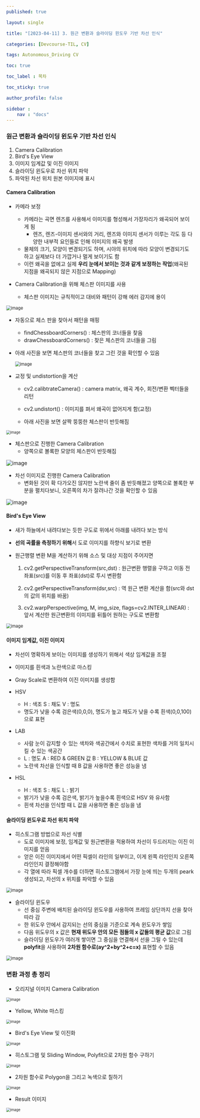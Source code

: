 ```yaml
---
published: true

layout: single

title: "[2023-04-11] 3. 원근 변환과 슬라이딩 윈도우 기반 차선 인식"

categories: [Devcourse-TIL, CV]

tags: Autonomous_Driving CV

toc: true

toc_label : 목차

toc_sticky: true

author_profile: false

sidebar :
    nav : "docs"
---
```


### 원근 변환과 슬라이딩 윈도우 기반 차선 인식

1. Camera Calibration
2. Bird's Eye View
3. 이미지 임계값 및 이진 이미지
4. 슬라이딩 윈도우로 차선 위치 파악
5. 파악된 차선 위치 원본 이미지에 표시



#### Camera Calibration

- 카메라 보정
  - 카메라는 곡면 렌즈를 사용해서 이미지를 형성해서 가장자리가 왜곡되어 보이게 됨
    - 렌즈, 렌즈-이미지 센서와의 거리, 렌즈와 이미지 센서가 이루는 각도 등 다양한 내부적 요인들로 인해 이미지의 왜곡 발생
  - 물체의 크기, 모양이 변경되기도 하며, 시야의 위치에 따라 모양이 변경되기도 하고 실제보다 더 가깝거나 멀게 보이기도 함
  - 이런 왜곡을 없에고 실제 **우리 눈에서 보이는 것과 같게 보정하는 작업**(왜곡된 지점을 왜곡되지 않은 지점으로 Mapping)



- Camera Calibration을 위해 체스판 이미지를 사용
  - 체스판 이미지는 규칙적이고 대비와 패턴이 강해 에러 감지에 용이

<img src="https://user-images.githubusercontent.com/116723552/232265666-b76d1022-92ee-4d5e-bcb8-4d0afb715357.png" alt="image" style="zoom:80%;" />

- 자동으로 체스 판을 찾아서 패턴을 매핑

  - findChessboardCorners() : 체스판의 코너들을 찾음
  - drawChessboardCorners() : 찾은 체스판의 코너들을 그림

- 아래 사진을 보면 체스판의 코너들을 찾고 그린 것을 확인할 수 있음

  <img src="https://user-images.githubusercontent.com/116723552/232266042-c4f83505-fd7d-4a29-bf18-a2d9084d1ecd.png" alt="image" style="zoom:80%;" />

  

- 교정 및 undistortion을 계산

  - cv2.calibtrateCamera() : camera matrix, 왜곡 계수, 회전/변환 벡터들을 리턴
  - cv2.undistort() : 이미지를 펴서 왜곡이 없어지게 함(교정)

  - 아래 사진을 보면 살짝 뚱뚱한 체스판이 반듯해짐

<img src="https://user-images.githubusercontent.com/116723552/232266426-29e77897-7d58-4be8-a995-839fac69ea4f.png" alt="image" style="zoom:67%;" />

- 체스판으로 진행한 Camera Calibration
  - 양쪽으로 볼록한 모양의 체스판이 반듯해짐

![image](https://user-images.githubusercontent.com/116723552/232266673-a1b6ffec-57d6-42ad-9cfd-b61394123e22.png)

- 차선 이미지로 진행한 Camera Calibration
  - 변화된 것이 확 다가오진 않지만 노란색 줄이 좀 반듯해졌고 양쪽으로 볼록한 부분을 펼치다보니, 오른쪽의 차가 잘려나간 것을 확인할 수 있음

![image](https://user-images.githubusercontent.com/116723552/232266680-3414c5b7-7cdc-4832-b205-def207b2b649.png)



#### Bird's Eye View

- 새가 하늘에서 내려다보는 듯한 구도로 위에서 아래를 내려다 보는 방식
- **선의 곡률을 측정하기 위해**서 도로 이미지를 하향식 보기로 변환



- 원근행렬 변환 M을 계산하기 위해 소스 및 대상 지점이 주어지면

  1. cv2.getPerspectiveTransform(src,dst) : 원근변환 행렬을 구하고 이동 전 좌표(src)를 이동 후 좌표(dst)로 투시 변환함

  2. cv2.getPerspectiveTransform(dsr,src) : 역 원근 변환 계산을 함(src와 dst의 값의 위치를 바꿈)

  3. cv2.warpPerspective(img, M, img_size, flags=cv2.INTER_LINEAR) : 앞서 계산한 원근변환의 이미지를 뒤틀어 원하는 구도로 변환함

<img src="https://user-images.githubusercontent.com/116723552/232286578-ba4ec1f1-57b7-43dc-9751-bfc539bf48a2.png" alt="image" style="zoom:80%;" />



#### 이미지 임계값, 이진 이미지

- 차선이 명확하게 보이는 이미지를 생성하기 위해서 색상 임계값을 조절
- 이미지를 흰색과 노란색으로 마스킹
- Gray Scale로 변환하여 이진 이미지를 생성함



- HSV
  - H : 색조 S : 채도 V : 명도
  - 명도가 낮을 수록 검은색(0,0,0), 명도가 높고 채도가 낮을 수록 흰색(0,0,100)으로 표현

- LAB
  - 사람 눈이 감지할 수 있는 색차와 색공간에서 수치로 표현한 색차를 거의 일치시킬 수 있는 색공간
  - L : 명도 A : RED & GREEN 값  B : YELLOW & BLUE 값
  - 노란색 차선을 인식할 때 B 값을 사용하면 좋은 성능을 냄

- HSL
  - H : 색조 S : 채도 L : 밝기
  - 밝기가 낮을 수록 검은색, 밝기가 높을수록 흰색으로 HSV 와 유사함
  - 흰색 차선을 인식할 때 L 값을 사용하면 좋은 성능을 냄



#### 슬라이딩 윈도우로 차선 위치 파악

- 히스토그램 방법으로 차선 식별
  - 도로 이미지에 보정, 임계값 및 원근변환을 적용하여 차선이 두드러지는 이진 이미지를 얻음
  - 얻은 이진 이미지에서 어떤 픽셀이 라인의 일부이고, 이게 왼쪽 라인인지 오른쪽 라인인지 결정해야함
  - 각 열에 따라 픽셀 개수를 더하면 히스토그램에서 가장 눈에 띄는 두개의 peark 생성되고, 차선의 x 위치를 파악할 수 있음

<img src="https://user-images.githubusercontent.com/116723552/232290365-03fef468-fc72-4021-a6dd-5e8067c310f3.png" alt="image" style="zoom: 80%;" />

- 슬라이딩 윈도우
  - 선 중심 주변에 배치된 슬라이딩 윈도우를 사용하여 프레임 상단까지 선을 찾아 따라 감
  - 한 위도우 안에서 감지되는 선의 중심을 기준으로 계속 윈도우가 쌓임
  - 다음 위도우의 x 값은 **현재 위도우 안의 모든 점들의 x 값들의 평균 값**으로 그림
  - 슬라이딩 윈도우가 여러개 쌓이면 그 중심을 연결해서 선을 그릴 수 있는데 **polyfit**을 사용하여 **2차원 함수로(ay^2+by^2+c=x)** 표현할 수 있음

<img src="https://user-images.githubusercontent.com/116723552/232291244-49e4a65e-9ca4-4abe-b596-7c52da46c872.png" alt="image" style="zoom:80%;" />

### 변환 과정 총 정리



- 오리지널 이미지 Camera Calibration

<img src="https://user-images.githubusercontent.com/116723552/232291422-c3964dc4-0a41-43a0-8161-10534c734e1a.png" alt="image" style="zoom:67%;" />



- Yellow, White 마스킹

<img src="https://user-images.githubusercontent.com/116723552/232291472-170b7f1f-8ba9-4737-9127-cf6e3ec15637.png" alt="image" style="zoom:67%;" />



- Bird's Eye View 및 이진화

<img src="https://user-images.githubusercontent.com/116723552/232291494-51877450-9960-45f4-aaed-9ab7d95dd063.png" alt="image" style="zoom:67%;" />



- 히스토그램 및 Sliding Window, Polyfit으로 2차원 함수 구하기

<img src="https://user-images.githubusercontent.com/116723552/232291581-5851f05c-365a-4a01-8c5b-8d4ccac67100.png" alt="image" style="zoom:67%;" />



- 2차원 함수로 Polygon을 그리고 녹색으로 칠하기

<img src="https://user-images.githubusercontent.com/116723552/232291623-7c490e49-5fac-4871-b619-770fd45129b6.png" alt="image" style="zoom:67%;" />



- Result 이미지

<img src="https://user-images.githubusercontent.com/116723552/232291726-c0a671b4-12ac-439d-902c-7e5e35070f8f.png" alt="image" style="zoom:67%;" />
